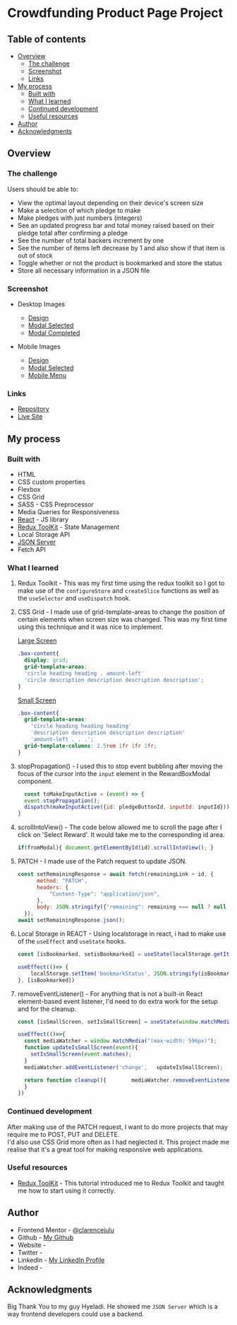 # Crowdfunding Product Page Project

## Table of contents

- [Overview](#overview)
  - [The challenge](#the-challenge)
  - [Screenshot](#screenshot)
  - [Links](#links)
- [My process](#my-process)
  - [Built with](#built-with)
  - [What I learned](#what-i-learned)
  - [Continued development](#continued-development)
  - [Useful resources](#useful-resources)
- [Author](#author)
- [Acknowledgments](#acknowledgments)

## Overview

### The challenge

Users should be able to:

- View the optimal layout depending on their device's screen size
- Make a selection of which pledge to make
- Make pledges with just numbers (integers)
- See an updated progress bar and total money raised based on their pledge total after confirming a pledge
- See the number of total backers increment by one 
- See the number of items left decrease by 1 and also show if that item is out of stock
- Toggle whether or not the product is bookmarked and store the status
- Store all necessary information in a JSON file

### Screenshot

- Desktop Images
  - [Design](/design/desktop-design.jpg)
  - [Modal Selected](/design/desktop-design-modal-selected.jpg)
  - [Modal Completed](/design/desktop-design-modal-completed.jpg)

- Mobile Images
  - [Design](/design/mobile-design.jpg)
  - [Modal Selected](/design/mobile-design-modal-selected.jpg)
  - [Mobile Menu](/design/mobile-menu.jpg)

### Links

- [Repository](https://github.com/clarencejulu/crowdfunding)
- [Live Site](https://clarencejulu.github.io/crowdfunding)

## My process

### Built with

- HTML
- CSS custom properties
- Flexbox
- CSS Grid
- SASS - CSS Preprocessor
- Media Queries for Responsiveness
- [React](https://reactjs.org/) - JS library
- [Redux ToolKit](https://redux-toolkit.js.org/) - State Management
- Local Storage API
- [JSON Server](https://www.npmjs.com/package/json-server)
- Fetch API

### What I learned

1. Redux Toolkit - This was my first time using the redux toolkit so I got to make use of the `configureStore` and `createSlice` functions as well as the `useSelector` and `useDispatch` hook.

2. CSS Grid - I made use of grid-template-areas to change the position of certain elements when screen size was changed. This was my first time using this technique and it was nice to implement. 

    <u>Large Screen</u>
    ```css
    .box-content{
      display: grid;
      grid-template-areas: 
      'circle heading heading . amount-left'
      'circle description description description description';
    }
    ```
    <u>Small Screen</u>
    ```css
    .box-content{
      grid-template-areas: 
        'circle heading heading heading'
        'description description description description'
        'amount-left . . .';
      grid-template-columns: 2.5rem 1fr 1fr 1fr;
    }
    ```
3. stopPropagation() - I used this to stop event bubbling after moving the focus of the cursor into the `input` element in the RewardBoxModal component.
    ```js
      const toMakeInputActive = (event) => {
      event.stopPropagation();
      dispatch(makeInputActive({id: pledgeButtonId, inputId: inputId}));
    }
    ```
4. scrollIntoView() - The code below allowed me to scroll the page after I click on 'Select Reward'. It would take me to the corresponding id area.
    ```js
    if(fromModal){ document.getElementById(id).scrollIntoView(); }
    ```

5. PATCH - I made use of the Patch request to update JSON.
    ```js
    const setRemainingResponse = await fetch(remainingLink + id, {
          method: "PATCH",
          headers: {
              "Content-Type": "application/json",
          },
          body: JSON.stringify({"remaining": remaining === null ? null : remaining - 1}),
      });
    await setRemainingResponse.json();
    ```
6. Local Storage in REACT - Using localstorage in react, i had to make use of the `useEffect` and `useState` hooks.
    ```js
    const [isBookmarked, setisBookmarked] = useState(localStorage.getItem('bookmarkStatus') === 'true');

    useEffect(()=> {
        localStorage.setItem('bookmarkStatus', JSON.stringify(isBookmarked));
    }, [isBookmarked])
    ```
7. removeEventListener() - For anything that is not a built-in React element-based event listener, I'd  need to do extra work for the setup and for the cleanup.
    ```js
    const [isSmallScreen, setIsSmallScreen] = useState(window.matchMedia("(max-width: 596px)").matches);

    useEffect(()=>{
      const mediaWatcher = window.matchMedia("(max-width: 596px)");   
      function updateIsSmallScreen(event){
        setIsSmallScreen(event.matches); 
      }
      mediaWatcher.addEventListener('change',   updateIsSmallScreen);

      return function cleanup(){        mediaWatcher.removeEventListener('change', updateIsSmallScreen);
      }
    })
    ```

### Continued development
After making use of the PATCH request, I want to do more projects that may require me to POST, PUT and DELETE.  
I'd also use CSS Grid more often as I had neglected it. This project made me realise that it's a great tool for making responsive web applications.

### Useful resources

- [Redux ToolKit](https://redux-toolkit.js.org/tutorials/quick-start) - This tutorial introduced me to Redux Toolkit and taught me how to start using it correctly.

## Author

- Frontend Mentor - [@clarencejulu](https://www.frontendmentor.io/profile/clarencejulu)
- Github - [My Github](https://github.com/clarencejulu)
- Website - []()
- Twitter - []()
- LinkedIn - [My LinkedIn Profile](https://www.linkedin.com/in/clarence-onumajulu/)
- Indeed - []()

## Acknowledgments

Big Thank You to my guy Hyeladi. He showed me `JSON Server` which is a way frontend developers could use a backend.

